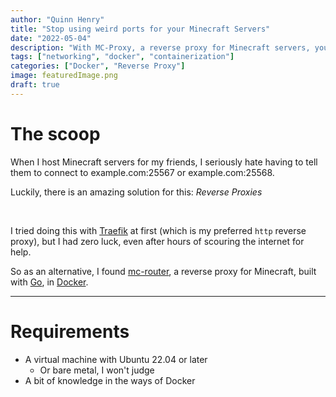 ```yaml
---
author: "Quinn Henry"
title: "Stop using weird ports for your Minecraft Servers"
date: "2022-05-04"
description: "With MC-Proxy, a reverse proxy for Minecraft servers, you can host all of your servers via a single port."
tags: ["networking", "docker", "containerization"]
categories: ["Docker", "Reverse Proxy"]
image: featuredImage.png
draft: true
---
```


# The scoop

When I host Minecraft servers for my friends, I seriously hate having to tell them to connect to example.com:25567 or example.com:25568.

Luckily, there is an amazing solution for this: *Reverse Proxies*

&nbsp;

I tried doing this with [Traefik](https://traefik.io/) at first (which is my preferred `http` reverse proxy), but I had zero luck, even after hours of scouring the internet for help.

So as an alternative, I found [mc-router](https://github.com/itzg/mc-router), a reverse proxy for Minecraft, built with [Go](https://go.dev/), in [Docker](https://www.docker.com/).

------

# Requirements

 - A virtual machine with Ubuntu 22.04 or later
   - Or bare metal, I won't judge
 - A bit of knowledge in the ways of Docker
